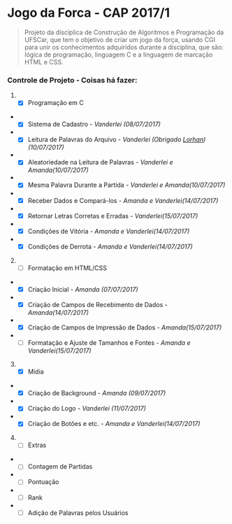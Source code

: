 # Jogo da Forca - CAP 2017/1

> Projeto da disciplica de Construção de Algoritmos e Programação da UFSCar, que tem o objetivo de criar um jogo da força, usando CGI para unir os conhecimentos adquiridos durante a disciplina, que são: lógica de programação, linguagem C e a linguagem de marcação HTML e CSS.

### Controle de Projeto - Coisas há fazer:

1. * [x] Programação em C
  + * [x]   Sistema de Cadastro - _Vanderlei (08/07/2017)_
  + * [x]   Leitura de Palavras do Arquivo - _Vanderlei (Obrigado [Lorhan](https://github.com/LorhanSohaky))(10/07/2017)_
  + * [x]   Aleatoriedade na Leitura de Palavras - _Vanderlei e Amanda(10/07/2017)_
  + * [x]   Mesma Palavra Durante a Partida - _Vanderlei e Amanda(10/07/2017)_
  + * [x]   Receber Dados e Compará-los - _Amanda e Vanderlei(14/07/2017)_
  + * [x]   Retornar Letras Corretas e Erradas - _Vanderlei(15/07/2017)_
  + * [x]   Condições de Vitória - _Amanda e Vanderlei(14/07/2017)_
  + * [x]   Condições de Derrota - _Amanda e Vanderlei(14/07/2017)_

2. * [ ] Formatação em HTML/CSS
  + * [x]   Criação Inicial - _Amanda (07/07/2017)_
  + * [x]   Criação de Campos de Recebimento de Dados - _Amanda(14/07/2017)_
  + * [x]   Criação de Campos de Impressão de Dados - _Amanda(15/07/2017)_
  + * [ ]   Formatação e Ajuste de Tamanhos e Fontes - _Amanda e Vanderlei(15/07/2017)_

3. * [x]  Mídia
  + * [x]   Criação de Background - _Amanda (09/07/2017)_
  + * [x]   Criação do Logo - _Vanderlei (11/07/2017)_
  + * [x]   Criação de Botões e etc. - _Amanda e Vanderlei(14/07/2017)_

4. * [ ]  Extras
  + * [ ]   Contagem de Partidas
  + * [ ]   Pontuação
  + * [ ]   Rank
  + * [ ]   Adição de Palavras pelos Usuários
